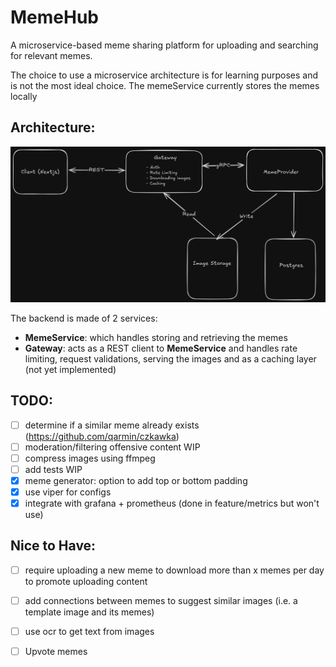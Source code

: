 # MemeHub

A microservice-based meme sharing platform for uploading and searching for relevant memes.

The choice to use a microservice architecture is for learning purposes and is not the most ideal choice.
The memeService currently stores the memes locally

## Architecture:

![system designs](https://github.com/BassemHalim/memeDB/blob/master/docs/System_Design.png?raw=true)

The backend is made of 2 services:

-   **MemeService**: which handles storing and retrieving the memes
-   **Gateway**: acts as a REST client to **MemeService** and handles rate limiting, request validations, serving the images and as a caching layer (not yet implemented)

## TODO:

-   [ ] determine if a similar meme already exists (https://github.com/qarmin/czkawka)
-   [ ] moderation/filtering offensive content WIP
-   [ ] compress images using ffmpeg
-   [ ] add tests WIP
-   [x] meme generator: option to add top or bottom padding 
-   [x] use viper for configs
-   [x] integrate with grafana + prometheus (done in feature/metrics but won't use)
  
## Nice to Have:
-   [ ] require uploading a new meme to download more than x memes per day to promote uploading content
-   [ ] add connections between memes to suggest similar images (i.e. a template image and its memes)
-   [ ] use ocr to get text from images
-   [ ] Upvote memes

